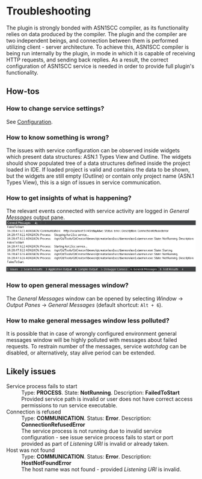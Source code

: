 # Troubleshooting

The plugin is strongly bonded with ASN1SCC compiler, as its functionality relies on data produced by the compiler. The plugin and the compiler are two independent beings, and connection between them is performed utilizing client - server architecture. To achieve this, ASN1SCC compiler is being run internally by the plugin, in mode in which it is capable of receiving HTTP requests, and sending back replies. As a result, the correct configuration of ASN1SCC service is needed in order to provide full plugin's functionality.

## How-tos

### How to change service settings?
See [Configuration](configuration.html).

### How to know something is wrong?
The issues with service configuration can be observed inside widgets which present data structures: ASN.1 Types View and Outline. The widgets should show populated tree of a data structures defined inside the project loaded in IDE. If loaded project is valid and contains the data to be shown, but the widgets are still empty (Outline) or contain only project name (ASN.1 Types View), this is a sign of issues in service communication.

### How to get insights of what is happening?
The relevant events connected with service activity are logged in *General Messages* output pane.
![Messages](images/messages.png)

### How to open general messages window?
The *General Messages* window can be opened by selecting *Window* -> *Output Panes* -> *General Messages* (default shortcut: `Alt + 6`).

### How to make general messages window less polluted?
It is possible that in case of wrongly configured environment general messages window will be highly polluted with messages about failed requests. To restrain number of the messages, service _watchdog_ can be disabled, or alternatively, stay alive period can be extended.

## Likely issues
<dl>
  <dt>Service process fails to start</dt>
  <dd>Type: <b>PROCESS</b>. State: <b>NotRunning</b>. Description: <b>FailedToStart</b><br/>
      Provided service path is invalid or user does not have correct access permissions to run service executable.</dd>

  <dt>Connection is refused</dt>
  <dd>Type: <b>COMMUNICATION</b>. Status: <b>Error</b>. Description: <b>ConnectionRefusedError</b><br/>
      The service process is not running due to invalid service configuration - see issue service process fails to start or port provided as part of <i>Listening URI</i> is invalid or already taken.</dd>
      
  <dt>Host was not found</dt>
  <dd>Type: <b>COMMUNICATION</b>. Status: <b>Error</b>. Description: <b>HostNotFoundError</b><br/>
      The host name was not found - provided <i>Listening URI</i> is invalid.</dd>
</dl>

